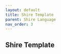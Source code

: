 ```yaml
---
layout: default
title: Shire Template
parent: Shire Language
nav_order: 3
---
```


## Shire Template

